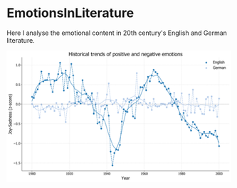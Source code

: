 # EmotionsInLiterature

Here I analyse the emotional content in 20th century's English and German literature.

![alt text](https://github.com/spapadopoulos/EmotionsInLiterature/blob/master/output/joy_sadness.png)
